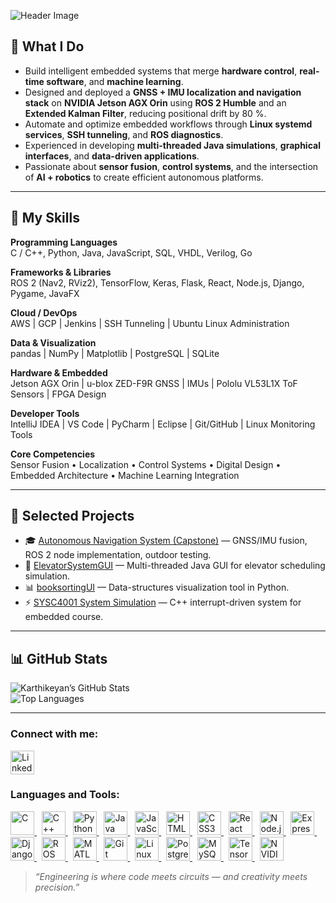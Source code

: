 ![Header Image](https://github.com/YOUR_USERNAME/YOUR_REPO_NAME/blob/main/A_2D_digital_graphic_design_features_a_welcoming_b.png)


## 🔭 What I Do  
- Build intelligent embedded systems that merge **hardware control**, **real-time software**, and **machine learning**.  
- Designed and deployed a **GNSS + IMU localization and navigation stack** on **NVIDIA Jetson AGX Orin** using **ROS 2 Humble** and an **Extended Kalman Filter**, reducing positional drift by 80 %.  
- Automate and optimize embedded workflows through **Linux systemd services**, **SSH tunneling**, and **ROS diagnostics**.  
- Experienced in developing **multi-threaded Java simulations**, **graphical interfaces**, and **data-driven applications**.  
- Passionate about **sensor fusion**, **control systems**, and the intersection of **AI + robotics** to create efficient autonomous platforms.  

---

## 🧠 My Skills  

**Programming Languages**  
C / C++, Python, Java, JavaScript, SQL, VHDL, Verilog, Go  

**Frameworks & Libraries**  
ROS 2 (Nav2, RViz2), TensorFlow, Keras, Flask, React, Node.js, Django, Pygame, JavaFX  

**Cloud / DevOps**  
AWS | GCP | Jenkins | SSH Tunneling | Ubuntu Linux Administration  

**Data & Visualization**  
pandas | NumPy | Matplotlib | PostgreSQL | SQLite  

**Hardware & Embedded**  
Jetson AGX Orin | u-blox ZED-F9R GNSS | IMUs | Pololu VL53L1X ToF Sensors | FPGA Design  

**Developer Tools**  
IntelliJ IDEA | VS Code | PyCharm | Eclipse | Git/GitHub | Linux Monitoring Tools  

**Core Competencies**  
Sensor Fusion • Localization • Control Systems • Digital Design • Embedded Architecture • Machine Learning Integration  

---


## 📂 Selected Projects  
- 🎓 [Autonomous Navigation System (Capstone)](https://github.com/Carleton-AAV-Capstone/Navigation) — GNSS/IMU fusion, ROS 2 node implementation, outdoor testing.  
- 🧮 [ElevatorSystemGUI](https://github.com/KarthikeyanBhavaniShankar/ElevatorSystemGUI) — Multi-threaded Java GUI for elevator scheduling simulation.  
- 📊 [booksortingUI](https://github.com/KarthikeyanBhavaniShankar/booksortingUI) — Data-structures visualization tool in Python.  
- ⚡ [SYSC4001 System Simulation](https://github.com/KarthikeyanBhavaniShankar/SYSC4001) — C++ interrupt-driven system for embedded course.

---

## 📊 GitHub Stats  
![Karthikeyan’s GitHub Stats](https://github-readme-stats.vercel.app/api?username=KarthikeyanBhavaniShankar&show_icons=true&theme=radical)  
![Top Languages](https://github-readme-stats.vercel.app/api/top-langs/?username=KarthikeyanBhavaniShankar&layout=compact&theme=radical)  

---

<!-- CONNECT WITH ME -->
<h3>Connect with me:</h3>
<p>
  <a href="https://www.linkedin.com/in/karthikeyan-bhavani-shankar/" target="_blank">
    <img alt="LinkedIn" title="LinkedIn"
         src="https://cdn.jsdelivr.net/gh/devicons/devicon/icons/linkedin/linkedin-original.svg"
         height="38" />
  </a>
</p>

<!-- LANGUAGES & TOOLS -->
<h3>Languages and Tools:</h3>
<p>
  <!-- C -->
  <a href="https://en.cppreference.com/w/c" target="_blank">
    <img alt="C" title="C"
         src="https://cdn.jsdelivr.net/gh/devicons/devicon/icons/c/c-original.svg"
         height="38" />
  </a>
  &nbsp;
  <!-- C++ -->
  <a href="https://en.cppreference.com/w/" target="_blank">
    <img alt="C++" title="C++"
         src="https://cdn.jsdelivr.net/gh/devicons/devicon/icons/cplusplus/cplusplus-original.svg"
         height="38" />
  </a>
  &nbsp;
  <!-- Python -->
  <a href="https://www.python.org/" target="_blank">
    <img alt="Python" title="Python"
         src="https://cdn.jsdelivr.net/gh/devicons/devicon/icons/python/python-original.svg"
         height="38" />
  </a>
  &nbsp;
  <!-- Java -->
  <a href="https://www.java.com/" target="_blank">
    <img alt="Java" title="Java"
         src="https://cdn.jsdelivr.net/gh/devicons/devicon/icons/java/java-original.svg"
         height="38" />
  </a>
  &nbsp;
  <!-- JavaScript -->
  <a href="https://developer.mozilla.org/docs/Web/JavaScript" target="_blank">
    <img alt="JavaScript" title="JavaScript"
         src="https://cdn.jsdelivr.net/gh/devicons/devicon/icons/javascript/javascript-original.svg"
         height="38" />
  </a>
  &nbsp;
  <!-- HTML5 -->
  <a href="https://developer.mozilla.org/docs/Web/HTML" target="_blank">
    <img alt="HTML5" title="HTML5"
         src="https://cdn.jsdelivr.net/gh/devicons/devicon/icons/html5/html5-original.svg"
         height="38" />
  </a>
  &nbsp;
  <!-- CSS3 -->
  <a href="https://developer.mozilla.org/docs/Web/CSS" target="_blank">
    <img alt="CSS3" title="CSS3"
         src="https://cdn.jsdelivr.net/gh/devicons/devicon/icons/css3/css3-original.svg"
         height="38" />
  </a>
  &nbsp;
  <!-- React -->
  <a href="https://react.dev/" target="_blank">
    <img alt="React" title="React"
         src="https://cdn.jsdelivr.net/gh/devicons/devicon/icons/react/react-original.svg"
         height="38" />
  </a>
  &nbsp;
  <!-- Node.js -->
  <a href="https://nodejs.org/" target="_blank">
    <img alt="Node.js" title="Node.js"
         src="https://cdn.jsdelivr.net/gh/devicons/devicon/icons/nodejs/nodejs-original.svg"
         height="38" />
  </a>
  &nbsp;
  <!-- Express -->
  <a href="https://expressjs.com/" target="_blank">
    <img alt="Express" title="Express"
         src="https://cdn.jsdelivr.net/gh/devicons/devicon/icons/express/express-original.svg"
         height="38" />
  </a>
  &nbsp;
  <!-- Django -->
  <a href="https://www.djangoproject.com/" target="_blank">
    <img alt="Django" title="Django"
         src="https://cdn.jsdelivr.net/gh/devicons/devicon/icons/django/django-plain.svg"
         height="38" />
  </a>
  &nbsp;
  <!-- ROS -->
  <a href="https://www.ros.org/" target="_blank">
    <img alt="ROS" title="ROS"
         src="https://cdn.jsdelivr.net/gh/devicons/devicon/icons/ros/ros-original.svg"
         height="38" />
  </a>
  &nbsp;
  <!-- MATLAB -->
  <a href="https://www.mathworks.com/products/matlab.html" target="_blank">
    <img alt="MATLAB" title="MATLAB"
         src="https://cdn.jsdelivr.net/gh/devicons/devicon/icons/matlab/matlab-original.svg"
         height="38" />
  </a>
  &nbsp;
  <!-- Git -->
  <a href="https://git-scm.com/" target="_blank">
    <img alt="Git" title="Git"
         src="https://cdn.jsdelivr.net/gh/devicons/devicon/icons/git/git-original.svg"
         height="38" />
  </a>
  &nbsp;
  <!-- Linux -->
  <a href="https://www.linux.org/" target="_blank">
    <img alt="Linux" title="Linux"
         src="https://cdn.jsdelivr.net/gh/devicons/devicon/icons/linux/linux-original.svg"
         height="38" />
  </a>
  &nbsp;
  <!-- PostgreSQL -->
  <a href="https://www.postgresql.org/" target="_blank">
    <img alt="PostgreSQL" title="PostgreSQL"
         src="https://cdn.jsdelivr.net/gh/devicons/devicon/icons/postgresql/postgresql-original.svg"
         height="38" />
  </a>
  &nbsp;
  <!-- MySQL -->
  <a href="https://www.mysql.com/" target="_blank">
    <img alt="MySQL" title="MySQL"
         src="https://cdn.jsdelivr.net/gh/devicons/devicon/icons/mysql/mysql-original.svg"
         height="38" />
  </a>
  &nbsp;
  <!-- TensorFlow -->
  <a href="https://www.tensorflow.org/" target="_blank">
    <img alt="TensorFlow" title="TensorFlow"
         src="https://cdn.jsdelivr.net/gh/devicons/devicon/icons/tensorflow/tensorflow-original.svg"
         height="38" />
  </a>
  &nbsp;
  <!-- NVIDIA / Jetson -->
  <a href="https://developer.nvidia.com/embedded-computing" target="_blank">
    <img alt="NVIDIA Jetson" title="NVIDIA Jetson"
         src="https://cdn.jsdelivr.net/gh/devicons/devicon/icons/nvidia/nvidia-original.svg"
         height="38" />
  </a>
</p>

> _“Engineering is where code meets circuits — and creativity meets precision.”_
